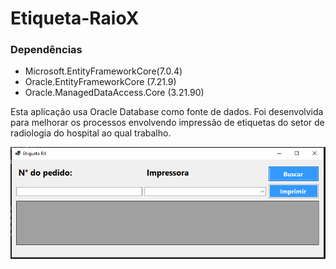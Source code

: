 # Etiqueta-RaioX

### Dependências
* Microsoft.EntityFrameworkCore(7.0.4)
* Oracle.EntityFrameworkCore (7.21.9)
* Oracle.ManagedDataAccess.Core (3.21.90)

Esta aplicação usa Oracle Database como fonte de dados.
Foi desenvolvida para melhorar os processos envolvendo impressão de etiquetas do setor de radiologia do hospital ao qual trabalho.

![Exemplo](/img/etiquetaRX.png "Imagens ilustrativas")
